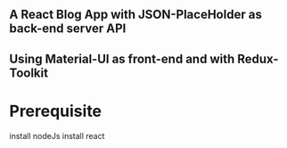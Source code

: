## A React Blog App with JSON-PlaceHolder as back-end server API 
## Using Material-UI as front-end and with Redux-Toolkit

# Prerequisite
install nodeJs
install react
